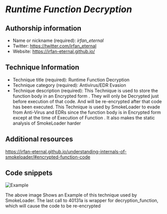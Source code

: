 # *Runtime Function Decryption*

## Authorship information
* Name or nickname (required): *irfan_eternal*
* Twitter: https://twitter.com/irfan_eternal
* Website: https://irfan-eternal.github.io/

  
## Technique Information
* Technique title (required):  Runtime Function Decryption
* Technique category (required): Antivirus/EDR Evasion
* Technique description (required): This Technique is used to store the function body  in an Encrypted form . They will only be Decrypted just before execution of that code. And will be re-encrypted after that code has been executed. This Technique is used by SmokeLoader to evade from Anti-Virus and EDRs since the function body is in Encrypted form except at the time of Execution of Function . It also makes the static analysis of SmokeLoader harder 

## Additional resources
https://irfan-eternal.github.io/understanding-internals-of-smokeloader/#encrypted-function-code

## Code snippets
![Example](https://irfan-eternal.github.io/understanding-internals-of-smokeloader/stage2AfterFunctionDecryption.PNG)

The above image Shows an Example of this technique used by SmokeLoader. The last call to 40131a is wrapper for decryption_function, which will cause the code to be re-encrypted
